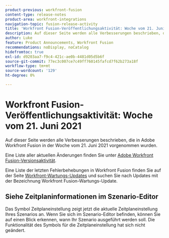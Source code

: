 ```yaml
---
product-previous: workfront-fusion
content-type: release-notes
product-area: workfront-integrations
navigation-topic: fusion-release-activity
title: 'Workfront Fusion-Veröffentlichungsaktivität: Woche vom 21. Juni 2021'
description: Auf dieser Seite werden alle Verbesserungen beschrieben, die in Adobe Workfront Fusion in der Woche vom 21. Juni 2021 vorgenommen wurden.
author: Luke
feature: Product Announcements, Workfront Fusion
recommendations: noDisplay, noCatalog
hidefromtoc: true
exl-id: d9203aa7-f9c4-421c-ae0b-4481d05d5b6f
source-git-commit: 77ec3c007ce7c49ff760145fafcd7f62b273a18f
workflow-type: tm+mt
source-wordcount: '129'
ht-degree: 0%

---
```


# Workfront Fusion-Veröffentlichungsaktivität: Woche vom 21. Juni 2021

Auf dieser Seite werden alle Verbesserungen beschrieben, die in Adobe Workfront Fusion in der Woche vom 21. Juni 2021 vorgenommen wurden.

Eine Liste aller aktuellen Änderungen finden Sie unter [Adobe Workfront Fusion-Versionsaktivität](/help/workfront-fusion/fusion-product-releases/fusion-release-activity.md).

Eine Liste der letzten Fehlerbehebungen in Workfront Fusion finden Sie auf der Seite [Workfront-Wartungs-Updates](https://experienceleague.adobe.com/docs/workfront-known-issues/releases/current-updates.html?lang=de) und suchen Sie nach Updates mit der Bezeichnung Workfront Fusion-Wartungs-Update.

## Siehe Zeitplaninformationen im Szenario-Editor

Das Symbol Zeitplaneinstellung zeigt jetzt die aktuelle Zeitplaneinstellung Ihres Szenarios an. Wenn Sie sich im Szenario-Editor befinden, können Sie auf einen Blick erkennen, wann Ihr Szenario ausgeführt werden soll. Die Funktionalität des Symbols für die Zeitplaneinstellung hat sich nicht geändert.
